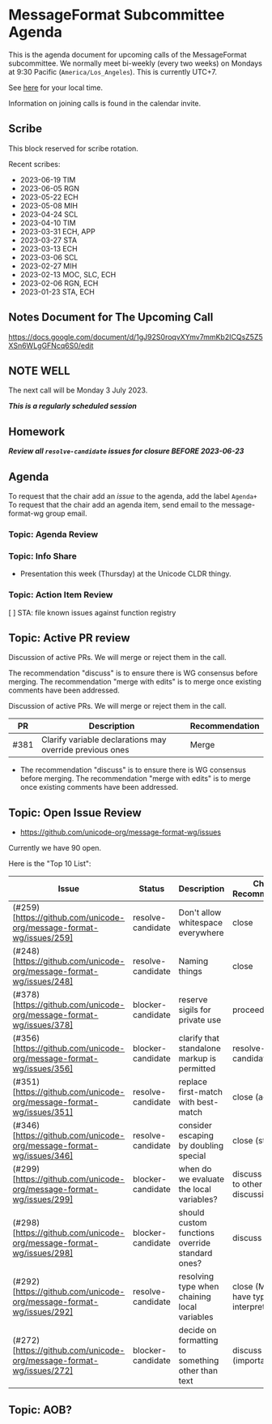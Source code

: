 # MessageFormat Subcommittee Agenda

This is the agenda document for upcoming calls of the MessageFormat subcommittee. We normally meet bi-weekly 
(every two weeks) on Mondays at 9:30 Pacific (`America/Los_Angeles`). This is currently UTC+7. 

See [here](https://www.timeanddate.com/worldclock/converter.html?iso=20230703T163000&p1=224&p2=248&p3=136&p4=179&p5=33&p6=101&p7=268) for your local time.

Information on joining calls is found in the calendar invite.

## Scribe

This block reserved for scribe rotation.

Recent scribes:
* 2023-06-19 TIM
* 2023-06-05 RGN
* 2023-05-22 ECH
* 2023-05-08 MIH
* 2023-04-24 SCL
* 2023-04-10 TIM
* 2023-03-31 ECH, APP
* 2023-03-27 STA
* 2023-03-13 ECH
* 2023-03-06 SCL
* 2023-02-27 MIH
* 2023-02-13 MOC, SLC, ECH
* 2023-02-06 RGN, ECH
* 2023-01-23 STA, ECH

## Notes Document for The Upcoming Call

https://docs.google.com/document/d/1gJ92S0roqvXYmv7mmKb2ICQsZ5Z5XSn6WLgGFNcq6S0/edit

## NOTE WELL

The next call will be Monday 3 July 2023. 

***This is a regularly scheduled session***

## Homework

**_Review all `resolve-candidate` issues for closure BEFORE 2023-06-23_**

## Agenda

To request that the chair add an _issue_ to the agenda, add the label `Agenda+`
To request that the chair add an agenda item, send email to the message-format-wg group email.


### Topic: Agenda Review


### Topic: Info Share
* Presentation this week (Thursday) at the Unicode CLDR thingy.

### Topic: Action Item Review

[ ] STA: file known issues against function registry

## Topic: Active PR review

Discussion of active PRs. We will merge or reject them in the call.

The recommendation "discuss" is to ensure there is WG consensus before merging. The recommendation "merge with edits" is to merge once existing comments have been addressed.

Discussion of active PRs. We will merge or reject them in the call.

| PR   | Description | Recommendation |
|------|-------------|----------------|
| #381 | Clarify variable declarations may override previous ones | Merge |


* The recommendation "discuss" is to ensure there is WG consensus before merging. The recommendation "merge with edits" is to merge once existing comments have been addressed.

## Topic: Open Issue Review

* https://github.com/unicode-org/message-format-wg/issues

Currently we have 90 open.

Here is the "Top 10 List":

| Issue | Status | Description | Chair's Recommendation |
|-------|--------|-------------|----------------|
| (#259)[https://github.com/unicode-org/message-format-wg/issues/259] | resolve-candidate | Don't allow whitespace everywhere | close |
| (#248)[https://github.com/unicode-org/message-format-wg/issues/248] | resolve-candidate | Naming things | close |
| (#378)[https://github.com/unicode-org/message-format-wg/issues/378] | blocker-candidate | reserve sigils for private use | proceed to PR |
| (#356)[https://github.com/unicode-org/message-format-wg/issues/356] | blocker-candidate | clarify that standalone markup is permitted | resolve-candidate | close? addressed by ABNF changes |
| (#351)[https://github.com/unicode-org/message-format-wg/issues/351] | resolve-candidate | replace first-match with best-match | close (accepted) |
| (#346)[https://github.com/unicode-org/message-format-wg/issues/346] | resolve-candidate | consider escaping by doubling special | close (stale) |
| (#299)[https://github.com/unicode-org/message-format-wg/issues/299] | blocker-candidate | when do we evaluate the local variables? | discuss (related to other discussions) |
| (#298)[https://github.com/unicode-org/message-format-wg/issues/298] | blocker-candidate | should custom functions override standard ones? | discuss |
| (#292)[https://github.com/unicode-org/message-format-wg/issues/292] | resolve-candidate | resolving type when chaining local variables | close (MF doesn't have types or interpret values) |
| (#272)[https://github.com/unicode-org/message-format-wg/issues/272] | blocker-candidate | decide on formatting to something other than text | discuss (important!) |


## Topic: AOB?

